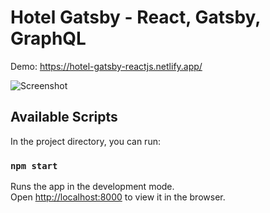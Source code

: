 # Hotel Gatsby - React, Gatsby, GraphQL

Demo: https://hotel-gatsby-reactjs.netlify.app/

![Screenshot](https://i.imgur.com/E6DrSjP.jpg)

## Available Scripts

In the project directory, you can run:

### `npm start`

Runs the app in the development mode.<br />
Open [http://localhost:8000](http://localhost:8000) to view it in the browser.